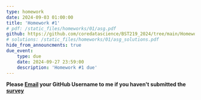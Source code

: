 ```yaml
---
type: homework
date: 2024-09-03 01:00:00
title: 'Homework #1'
# pdf: /static_files/homeworks/01/asg.pdf
github: https://github.com/coredatascience/BST219_2024/tree/main/Homework/2024HW1
# solutions: /static_files/homeworks/01/asg_solutions.pdf
hide_from_announcments: true
due_event: 
    type: due
    date: 2024-09-27 23:59:00
    description: 'Homework #1 due'
---
```

**Please [Email](mailto:hemattie@hsph.harvard.edu) your GitHub Username to me if you haven't submitted the [survey](https://docs.google.com/forms/d/e/1FAIpQLSc_tEf2uPQWtcjGBoREcCz16sXeVtQlRZls5XS5_fdnGaPMTQ/viewform?usp=sf_link)**
